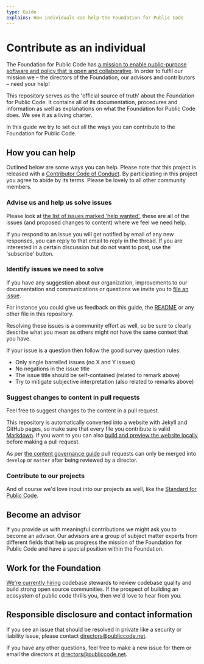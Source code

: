 ```yaml
---
type: Guide
explains: How individuals can help the Foundation for Public Code
---
```


# Contribute as an individual

The Foundation for Public Code has [a mission to enable public-purpose software and policy that is open and collaborative](../organization/mission.md). In order to fulfil our mission we – the directors of the Foundation, our advisors and contributors – need your help!

This repository serves as the 'official source of truth' about the Foundation for Public Code. It contains all of its documentation, procedures and information as well as explanations on what the Foundation for Public Code does. We see it as a living charter.

In this guide we try to set out all the ways you can contribute to the Foundation for Public Code.

## How you can help

Outlined below are some ways you can help. Please note that this project is released with a [Contributor Code of Conduct](../CODE_OF_CONDUCT.md). By participating in this project you agree to abide by its terms. Please be lovely to all other community members.

### Advise us and help us solve issues

Please look at [the list of issues marked 'help wanted'](https://github.com/publiccodenet/about/labels/help%20wanted), these are all of the issues (and proposed changes to content) where we feel we need help.

If you respond to an issue you will get notified by email of any new responses, you can reply to that email to reply in the thread. If you are interested in a certain discussion but do not want to post, use the 'subscribe' button.

### Identify issues we need to solve

If you have any suggestion about our organization, improvements to our documentation and communications or questions we invite you to [file an issue](https://github.com/publiccodenet/about/issues/new).

For instance you could give us feedback on this guide, the [README](../README.md) or any other file in this repository.

Resolving these issues is a community effort as well, so be sure to clearly describe what you mean as others might not have the same context that you have.

If your issue is a question then follow the good survey question rules:

* Only single barrelled issues (no X and Y issues)
* No negations in the issue title
* The issue title should be self-contained (related to remark above)
* Try to mitigate subjective interpretation (also related to remarks above)

### Suggest changes to content in pull requests

Feel free to suggest changes to the content in a pull request.

This repository is automatically converted into a website with Jekyll and GitHub pages, so make sure that every file you contribute is valid [Markdown](https://guides.github.com/features/mastering-markdown/). If you want to you can also [build and preview the website locally](../README.md) before making a pull request.

As per [the content governance guide](../GOVERNANCE.md) pull requests can only be merged into `develop` or `master` after being reviewed by a director.

### Contribute to our projects

And of course we'd love input into our projects as well, like the [Standard for Public Code](https://standard.publiccode.net/).

## Become an advisor

If you provide us with meaningful contributions we might ask you to become an advisor. Our advisors are a group of subject matter experts from different fields that help us progress the mission of the Foundation for Public Code and have a special position within the Foundation.

## Work for the Foundation

[We're currently hiring](../roles/index.md) codebase stewards to review codebase quality and build strong open source communities. If the prospect of building an ecosystem of public code thrills you, then we'd love to hear from you.

## Responsible disclosure and contact information

If you see an issue that should be resolved in private like a security or liability issue, please contact directors@publiccode.net.

If you have any other questions, feel free to make a new issue for them or email the directors at directors@publiccode.net.
